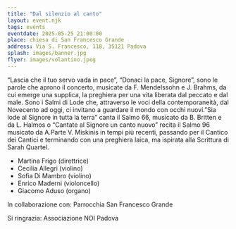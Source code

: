 ```yaml
---
title: "Dal silenzio al canto"
layout: event.njk
tags: events
eventdate: 2025-05-25 21:00:00
place: chiesa di San Francesco Grande
address: Via S. Francesco, 118, 35121 Padova
splash: images/banner.jpg
flyer: images/volantino.jpeg
---
```


“Lascia che il tuo servo vada in pace”, “Donaci la pace, Signore”,
sono le parole che aprono il concerto, musicate da F. Mendelssohn e J. Brahms,
da cui emerge una supplica, la preghiera per una vita liberata dal peccato e dal male.
Sono i Salmi di Lode che, attraverso le voci della contemporaneità, dal Novecento ad oggi, ci invitano a
guardare il mondo con occhi nuovi.”Sia lode al Signore in tutta la terra” canta il
Salmo 66, musicato da B. Britten e da L. Halmos o “Cantate al Signore un canto nuovo”
recita il Salmo 96 musicato da A.Parte V. Miskinis in tempi più recenti, passando per il Cantico dei
Cantici e terminando con una preghiera laica, ma ispirata alla Scrittura di Sarah Quartel.

- Martina Frigo (direttrice)
- Cecilia Allegri (violino)
- Sofia Di Mambro (violino)
- Enrico Maderni (violoncello)
- Giacomo Aduso (organo)



In collaborazione con: Parrocchia San Francesco Grande 

Si ringrazia: Associazione NOI Padova
